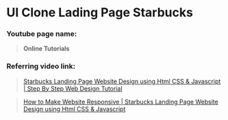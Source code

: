 # UI Clone Lading Page Starbucks

### Youtube page name:

> **Online Tutorials**

### Referring video link:

> [Starbucks Landing Page Website Design using Html CSS & Javascript | Step By Step Web Design Tutorial](https://www.youtube.com/watch?v=91Q6RvKvd7o&list=PL67_PCOmL-xWRpNBFPtD9ZtngWH-XtBKq&index=3&t=655s)

> [How to Make Website Responsive | Starbucks Landing Page Website Design using Html CSS & Javascript](https://www.youtube.com/watch?v=HXKNedyDbNE&t=0s)
